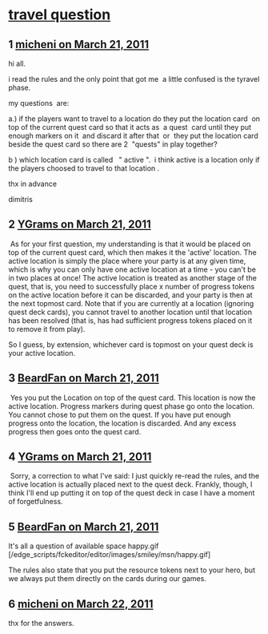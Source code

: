 # [travel question](https://community.fantasyflightgames.com/topic/44082-travel-question/)

## 1 [micheni on March 21, 2011](https://community.fantasyflightgames.com/topic/44082-travel-question/?do=findComment&comment=441302)

hi all.

i read the rules and the only point that got me  a little confused is the tyravel phase.

my questions  are:

a.) if the players want to travel to a location do they put the location card  on top of the current quest card so that it acts as  a quest  card until they put enough markers on it  and discard it after that  or  they put the location card beside the quest card so there are 2  "quests" in play together?

b ) which location card is called   " active ".  i think active is a location only if the players choosed to travel to that location .

thx in advance

dimitris

## 2 [YGrams on March 21, 2011](https://community.fantasyflightgames.com/topic/44082-travel-question/?do=findComment&comment=441307)

 As for your first question, my understanding is that it would be placed on top of the current quest card, which then makes it the 'active' location. The active location is simply the place where your party is at any given time, which is why you can only have one active location at a time - you can't be in two places at once! The active location is treated as another stage of the quest, that is, you need to successfully place x number of progress tokens on the active location before it can be discarded, and your party is then at the next topmost card. Note that if you are currently at a location (ignoring quest deck cards), you cannot travel to another location until that location has been resolved (that is, has had sufficient progress tokens placed on it to remove it from play).

So I guess, by extension, whichever card is topmost on your quest deck is your active location.

## 3 [BeardFan on March 21, 2011](https://community.fantasyflightgames.com/topic/44082-travel-question/?do=findComment&comment=441308)

 Yes you put the Location on top of the quest card. This location is now the active location. Progress markers during quest phase go onto the location. You cannot chose to put them on the quest. If you have put enough progress onto the location, the location is discarded. And any excess progress then goes onto the quest card.

## 4 [YGrams on March 21, 2011](https://community.fantasyflightgames.com/topic/44082-travel-question/?do=findComment&comment=441310)

 Sorry, a correction to what I've said: I just quickly re-read the rules, and the active location is actually placed next to the quest deck. Frankly, though, I think I'll end up putting it on top of the quest deck in case I have a moment of forgetfulness.

## 5 [BeardFan on March 21, 2011](https://community.fantasyflightgames.com/topic/44082-travel-question/?do=findComment&comment=441472)

It's all a question of available space happy.gif [/edge_scripts/fckeditor/editor/images/smiley/msn/happy.gif]

The rules also state that you put the resource tokens next to your hero, but we always put them directly on the cards during our games. 

## 6 [micheni on March 22, 2011](https://community.fantasyflightgames.com/topic/44082-travel-question/?do=findComment&comment=442050)

thx for the answers.

